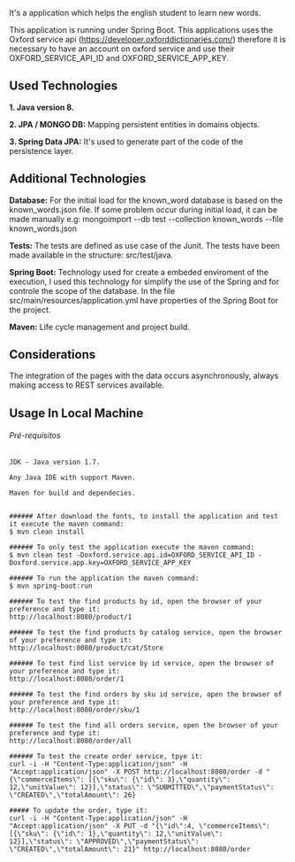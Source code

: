 It's a application which helps the english student to learn new words.

This application is running under Spring Boot.
This applications uses the Oxford service api (https://developer.oxforddictionaries.com/) therefore it is necessary to have an account on oxford service and use their OXFORD_SERVICE_API_ID and OXFORD_SERVICE_APP_KEY. 


## Used Technologies

**1. Java version 8.**

**2. JPA / MONGO DB:** Mapping persistent entities in domains objects.

**3. Spring Data JPA:** It's used to generate part of the code of the persistence layer.

## Additional Technologies

**Database:** For the initial load for the known_word database is based on the known_words.json file. If some problem occur during initial load, it can be made manually e.g: mongoimport --db test --collection known_words --file known_words.json

**Tests:** The tests are defined as use case of the Junit. The tests have been made available in the structure: src/test/java.

**Spring Boot:** Technology used for create a embeded enviroment of the execution, I used this technology for simplify the use of the Spring and for controle the scope of the database. In the file src/main/resources/application.yml have properties of the Spring Boot for the project.

**Maven:** Life cycle management and project build.

## Considerations

The integration of the pages with the data occurs asynchronously, always making access to REST services available.

## Usage In Local Machine

###### Pré-requisitos
```
JDK - Java version 1.7.

Any Java IDE with support Maven.

Maven for build and dependecies.


###### After download the fonts, to install the application and test it execute the maven command:
$ mvn clean install

###### To only test the application execute the maven command:
$ mvn clean test -Doxford.service.api.id=OXFORD_SERVICE_API_ID -Doxford.service.app.key=OXFORD_SERVICE_APP_KEY

###### To run the application the maven command:
$ mvn spring-boot:run

###### To test the find products by id, open the browser of your preference and type it:
http://localhost:8080/product/1

###### To test the find products by catalog service, open the browser of your preference and type it:
http://localhost:8080/product/cat/Store

###### To test find list service by id service, open the browser of your preference and type it:
http://localhost:8080/order/1

###### To test the find orders by sku id service, open the browser of your preference and type it:
http://localhost:8080/order/sku/1

###### To test the find all orders service, open the browser of your preference and type it:
http://localhost:8080/order/all

###### To test the create order service, tpye it:
curl -i -H "Content-Type:application/json" -H "Accept:application/json" -X POST http://localhost:8080/order -d "{\"commerceItems\": [{\"sku\": {\"id\": 3},\"quantity\": 12,\"unitValue\": 12}],\"status\": \"SUBMITTED\",\"paymentStatus\": \"CREATED\",\"totalAmount\": 26}

##### To update the order, type it:
curl -i -H "Content-Type:application/json" -H "Accept:application/json" -X PUT -d "{\"id\":4, \"commerceItems\": [{\"sku\": {\"id\": 1},\"quantity\": 12,\"unitValue\": 12}],\"status\": \"APPROVED\",\"paymentStatus\": \"CREATED\",\"totalAmount\": 21}" http://localhost:8080/order